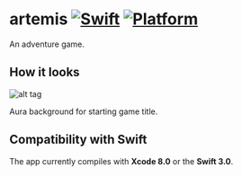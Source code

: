 # artemis [![Swift](https://img.shields.io/badge/Swift-3.0-orange.svg)]() [![Platform](https://img.shields.io/badge/platform-iOS-lightgrey.svg)]()
An adventure game.


## How it looks
![alt tag](https://cloud.githubusercontent.com/)

Aura background for starting game title.



## Compatibility with Swift
The app currently compiles with <b>Xcode 8.0</b> or the <b>Swift 3.0</b>.

